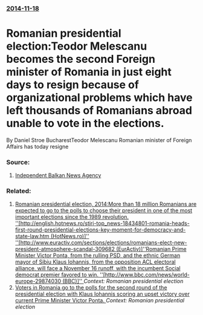 ### [2014-11-18](/news/2014/11/18/index.md)

# Romanian presidential election:Teodor Melescanu becomes the second Foreign minister of Romania in just eight days to resign because of organizational problems which have left thousands of Romanians abroad unable to vote in the elections. 

By Daniel Stroe BucharestTeodor Melescanu Romanian minister of Foreign Affairs has today resigne


### Source:

1. [Independent Balkan News Agency](http://www.balkaneu.com/romanian-formin-resigns-flawed-elections-diaspora/)

### Related:

1. [Romanian presidential election, 2014:More than 18 million Romanians are expected to go to the polls to choose their president in one of the most important elections since the 1989 revolution. ''[http://english.hotnews.ro/stiri-top_news-18434801-romania-heads-first-round-presidential-elections-key-moment-for-democracy-and-state-law.htm (HotNews.ro)]'' ''[http://www.euractiv.com/sections/elections/romanians-elect-new-president-atmosphere-scandal-309682 (EurActiv)]''Romanian Prime Minister Victor Ponta, from the rulling PSD, and the ethnic German mayor of Sibiu Klaus Iohannis, from the opposition ACL electoral alliance, will face a November 16 runoff, with the incumbent Social democrat premier favored to win. ''[http://www.bbc.com/news/world-europe-29874030 (BBC)]''   ](/news/2014/11/2/romanian-presidential-election-2014-pmore-than-18-million-romanians-are-expected-to-go-to-the-polls-to-choose-their-president-in-one-of-the.md) _Context: Romanian presidential election_
2. [Voters in Romania go to the polls for the second round of the presidential election with Klaus Iohannis scoring an upset victory over current Prime Minister Victor Ponta. ](/news/2014/11/16/voters-in-romania-go-to-the-polls-for-the-second-round-of-the-presidential-election-with-klaus-iohannis-scoring-an-upset-victory-over-curren.md) _Context: Romanian presidential election_
